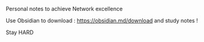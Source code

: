 Personal notes to achieve Network excellence 

Use Obsidian to download : https://obsidian.md/download and study notes !

Stay HARD
